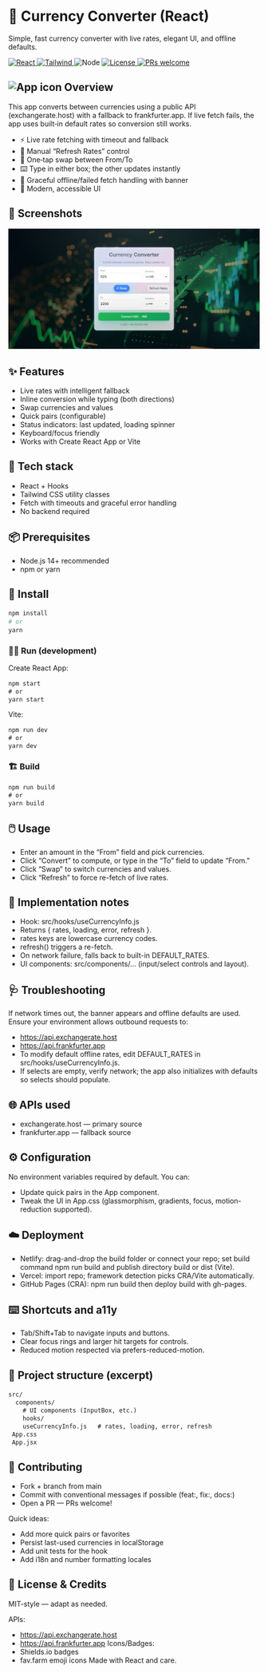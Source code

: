 # 💱 Currency Converter (React)

Simple, fast currency converter with live rates, elegant UI, and offline defaults.

<p align="left">
  <a href="https://react.dev" target="_blank">
    <img alt="React" src="https://img.shields.io/badge/React-18+-61DAFB?logo=react&logoColor=white" />
  </a>
  <a href="https://tailwindcss.com" target="_blank">
    <img alt="Tailwind" src="https://img.shields.io/badge/TailwindCSS-3+-38B2AC?logo=tailwindcss&logoColor=white" />
  </a>
  <img alt="Node" src="https://img.shields.io/badge/Node-%E2%89%A514-339933?logo=node.js&logoColor=white" />
  <a href="#license--credits">
    <img alt="License" src="https://img.shields.io/badge/License-MIT-000000.svg?logo=open-source-initiative&logoColor=white" />
  </a>
  <a href="#contributing">
    <img alt="PRs welcome" src="https://img.shields.io/badge/PRs-welcome-brightgreen.svg?logo=github" />
  </a>
  <!-- Replace with your repo slug to enable build status -->
  <!-- <a href="https://github.com/your-username/your-repo/actions">
    <img alt="CI" src="https://img.shields.io/github/actions/workflow/status/your-username/your-repo/ci.yml?label=build&logo=github" />
  </a> -->
  <!-- Replace with your live URL -->
  <!-- <a href="https://your-live-demo-url.example.com">
    <img alt="Live Demo" src="https://img.shields.io/badge/Live%20Demo-Visit-10B981?logo=netlify&logoColor=white" />
  </a> -->
</p>


## <img src="https://fav.farm/💱" alt="App icon" height="22" /> Overview

This app converts between currencies using a public API (exchangerate.host) with a fallback to frankfurter.app. If live fetch fails, the app uses built‑in default rates so conversion still works.

- ⚡ Live rate fetching with timeout and fallback
- 🔄 Manual “Refresh Rates” control
- 🔁 One‑tap swap between From/To
- ⌨️ Type in either box; the other updates instantly
- 🧯 Graceful offline/failed fetch handling with banner
- 🎨 Modern, accessible UI

## 📸 Screenshots

![image](https://github.com/MdSaifAli063/Currency-Converter-React/blob/e08be399185d398ad0cf5b8026b3e52e0e73c55d/Screenshot%202025-10-18%20004608_edited.png)

## ✨ Features

- Live rates with intelligent fallback
- Inline conversion while typing (both directions)
- Swap currencies and values
- Quick pairs (configurable)
- Status indicators: last updated, loading spinner
- Keyboard/focus friendly
- Works with Create React App or Vite

## 🧩 Tech stack

- React + Hooks
- Tailwind CSS utility classes
- Fetch with timeouts and graceful error handling
- No backend required

## 📦 Prerequisites

- Node.js 14+ recommended
- npm or yarn

## 🚀 Install

```bash
npm install
# or
yarn
```

### 🧑‍💻 Run (development)

Create React App:
```
npm start
# or
yarn start
```

Vite:
```
npm run dev
# or
yarn dev
```

### 🏗️ Build
```
npm run build
# or
yarn build
```

## 🖱️ Usage

- Enter an amount in the “From” field and pick currencies.
- Click “Convert” to compute, or type in the “To” field to update “From.”
- Click “Swap” to switch currencies and values.
- Click “Refresh” to force re-fetch of live rates.

## 🔧 Implementation notes

- Hook: src/hooks/useCurrencyInfo.js
- Returns { rates, loading, error, refresh }.
- rates keys are lowercase currency codes.
- refresh() triggers a re-fetch.
- On network failure, falls back to built-in DEFAULT_RATES.
- UI components: src/components/… (input/select controls and layout).
  
## 🩺 Troubleshooting

If network times out, the banner appears and offline defaults are used. Ensure your environment allows outbound requests to:
- https://api.exchangerate.host
- https://api.frankfurter.app
- To modify default offline rates, edit DEFAULT_RATES in src/hooks/useCurrencyInfo.js.
- If selects are empty, verify network; the app also initializes with defaults so selects should populate.

## 🌐 APIs used

- exchangerate.host — primary source
- frankfurter.app — fallback source
  
## ⚙️ Configuration

No environment variables required by default. You can:
- Update quick pairs in the App component.
- Tweak the UI in App.css (glassmorphism, gradients, focus, motion-reduction supported).
  
## ☁️ Deployment

- Netlify: drag-and-drop the build folder or connect your repo; set build command npm run build and publish directory build or dist (Vite).
- Vercel: import repo; framework detection picks CRA/Vite automatically.
- GitHub Pages (CRA): npm run build then deploy build with gh-pages.
  
## ⌨️ Shortcuts and a11y

- Tab/Shift+Tab to navigate inputs and buttons.
- Clear focus rings and larger hit targets for controls.
- Reduced motion respected via prefers-reduced-motion.
  
## 🧭 Project structure (excerpt)
```file
src/
  components/
    # UI components (InputBox, etc.)
    hooks/
    useCurrencyInfo.js   # rates, loading, error, refresh
 App.css
 App.jsx
```

## 🤝 Contributing

- Fork + branch from main
- Commit with conventional messages if possible (feat:, fix:, docs:)
- Open a PR — PRs welcome!
  
Quick ideas:

- Add more quick pairs or favorites
- Persist last-used currencies in localStorage
- Add unit tests for the hook
- Add i18n and number formatting locales
  
## 📝 License & Credits

MIT-style — adapt as needed.

APIs:

- https://api.exchangerate.host
- https://api.frankfurter.app
Icons/Badges:
- Shields.io badges
- fav.farm emoji icons
Made with React and care.
